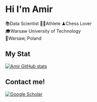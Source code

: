 # Hi I'm Amir
📚Data Scientist 🏃‍♂️Athlete ♟Chess Lover <br>
🎓Warsaw University of Technology <br>
📍Warsaw, Poland

## My Stat
 [![Amir GitHub stats](https://github-readme-stats.vercel.app/api?username=AmirAli5&theme=radical)](https://github.com/anuraghazra/github-readme-stats)
 
 ## Contact me!
[![Google Scholar](https://www.google.com/url?sa=i&url=https%3A%2F%2Fimgbin.com%2Fpng%2Ft9Z8aYrM%2Fgoogle-scholar-university-of-california-png&psig=AOvVaw1ryP1JUrcewkKbL_LEB8zN&ust=1641172127858000&source=images&cd=vfe&ved=0CAsQjRxqFwoTCKDIoenwkfUCFQAAAAAdAAAAABAD)](https://t.me/dominiqr)

<!--
**AmirAli5/AmirAli5** is a ✨ _special_ ✨ repository because its `README.md` (this file) appears on your GitHub profile.

Here are some ideas to get you started:

- 🔭 I’m currently working on ...
- 🌱 I’m currently learning ...
- 👯 I’m looking to collaborate on ...
- 🤔 I’m looking for help with ...
- 💬 Ask me about ...
- 📫 How to reach me: ...
- 😄 Pronouns: ...
- ⚡ Fun fact: ...
-->
